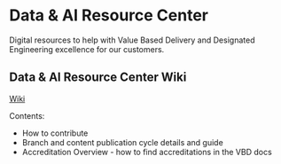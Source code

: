 # **Data & AI Resource Center**

Digital resources to help with Value Based Delivery and Designated Engineering excellence for our customers.


## Data & AI Resource Center Wiki

[Wiki](~/wiki/index.md)  

Contents:
- How to contribute
- Branch and content publication cycle details and guide
- Accreditation Overview - how to find accreditations in the VBD docs 
  
